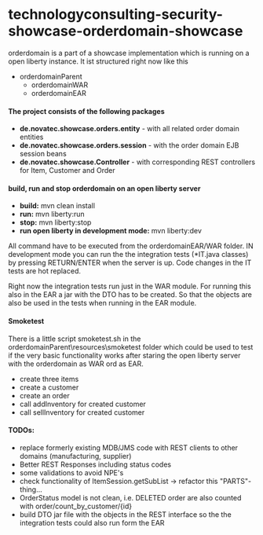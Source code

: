 # technologyconsulting-security-showcase-orderdomain-showcase
orderdomain is a part of a showcase implementation which is running on a open liberty instance. It ist structured right now like this

- orderdomainParent
  - orderdomainWAR
  - orderdomainEAR

#### The project consists of the following packages

- **de.novatec.showcase.orders.entity** - with all related order domain entities
- **de.novatec.showcase.orders.session** - with the order domain EJB session beans
- **de.novatec.showcase.Controller** - with corresponding REST controllers for Item, Customer and Order

#### build, run and stop orderdomain on an open liberty server
- **build:** mvn clean install
- **run:** mvn liberty:run
- **stop:** mvn liberty:stop
- **run open liberty in development mode:** mvn liberty:dev

All command have to be executed from the orderdomainEAR/WAR folder. IN development mode you can run the the integration tests (*IT.java classes) by pressing RETURN/ENTER when the server is up. Code changes in the IT tests are hot replaced.

Right now the integration tests run just in the WAR module. For running this also in the EAR a jar with the DTO has to be created. So that the objects are also be used in the tests when running in the EAR module.

#### Smoketest
There is a little script smoketest.sh in the orderdomainParent\resources\smoketest folder which could be used to test if the very basic functionality works after staring the open liberty server with the orderdomain as WAR ord as EAR.

- create three items
- create a customer
- create an order
- call addInventory for created customer
- call sellInventory for created customer 

#### TODOs:

- replace formerly existing MDB/JMS code with REST clients to other domains (manufacturing, supplier)
- Better REST Responses including status codes
- some validations to avoid NPE's
- check functionality of ItemSession.getSubList -> refactor this "PARTS"-thing...
- OrderStatus model is not clean, i.e. DELETED order are also counted with order/count_by_customer/{id}
- build DTO jar file with the objects in the REST interface so the the integration tests could also run form the EAR